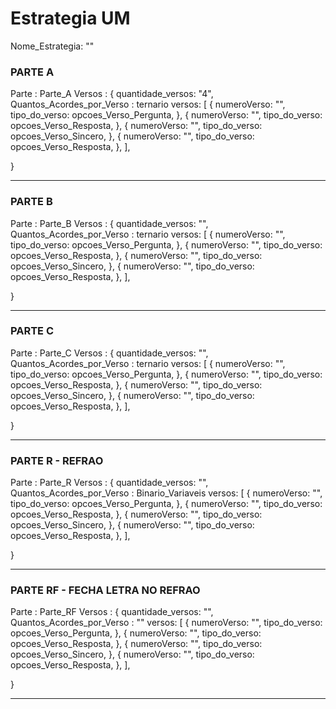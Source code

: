 # Estrategia UM

Nome_Estrategia: ""

### PARTE A
Parte : Parte_A
Versos : {
  quantidade_versos: "4",
  Quantos_Acordes_por_Verso : ternario
  versos: [
    { numeroVerso: "", tipo_do_verso: opcoes_Verso_Pergunta, },
    { numeroVerso: "", tipo_do_verso: opcoes_Verso_Resposta, },
    { numeroVerso: "", tipo_do_verso: opcoes_Verso_Sincero, },
    { numeroVerso: "", tipo_do_verso: opcoes_Verso_Resposta, },
  ],

}

---

### PARTE B
Parte : Parte_B
Versos : {
  quantidade_versos: "",
  Quantos_Acordes_por_Verso : ternario
  versos: [
    { numeroVerso: "", tipo_do_verso: opcoes_Verso_Pergunta, },
    { numeroVerso: "", tipo_do_verso: opcoes_Verso_Resposta, },
    { numeroVerso: "", tipo_do_verso: opcoes_Verso_Sincero, },
    { numeroVerso: "", tipo_do_verso: opcoes_Verso_Resposta, },
  ],

}

---

### PARTE C
Parte : Parte_C
Versos : {
  quantidade_versos: "",
  Quantos_Acordes_por_Verso : ternario
  versos: [
    { numeroVerso: "", tipo_do_verso: opcoes_Verso_Pergunta, },
    { numeroVerso: "", tipo_do_verso: opcoes_Verso_Resposta, },
    { numeroVerso: "", tipo_do_verso: opcoes_Verso_Sincero, },
    { numeroVerso: "", tipo_do_verso: opcoes_Verso_Resposta, },
  ],

}

---

### PARTE R - REFRAO
Parte : Parte_R
Versos : {
  quantidade_versos: "",
  Quantos_Acordes_por_Verso : Binario_Variaveis
  versos: [
    { numeroVerso: "", tipo_do_verso: opcoes_Verso_Pergunta, },
    { numeroVerso: "", tipo_do_verso: opcoes_Verso_Resposta, },
    { numeroVerso: "", tipo_do_verso: opcoes_Verso_Sincero, },
    { numeroVerso: "", tipo_do_verso: opcoes_Verso_Resposta, },
  ],

}

---

### PARTE RF - FECHA LETRA NO REFRAO
Parte : Parte_RF
Versos : {
  quantidade_versos: "",
  Quantos_Acordes_por_Verso : ""
  versos: [
    { numeroVerso: "", tipo_do_verso: opcoes_Verso_Pergunta, },
    { numeroVerso: "", tipo_do_verso: opcoes_Verso_Resposta, },
    { numeroVerso: "", tipo_do_verso: opcoes_Verso_Sincero, },
    { numeroVerso: "", tipo_do_verso: opcoes_Verso_Resposta, },
  ],

}

---
